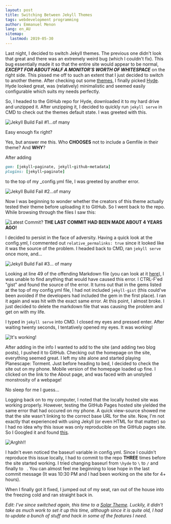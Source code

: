 ```yaml
---
layout: post
title: Switching Between Jekyll Themes
tags: webdevelopment programming
author: Emmanuel Menon
lang: en_AU
sitemap:
  lastmod: 2019-05-30
---
```

Last night, I decided to switch Jekyll themes. The previous one didn't look that great and there was an extremely weird bug (which I couldn't fix). This bug essentially made it so that the entire site would appear to be normal, ***EXCEPT FOR ABOUT HALF A MONITOR'S WORTH OF WHITESPACE*** on the right side. This pissed me off to such an extent that I just decided to switch to another theme. After checking out some [themes](https://jekyllthemes.io/free), I finally picked [Hyde](https://hyde.getpoole.com). Hyde looked great, was (relatively) minimalistic and seemed easily configurable which suits my needs perfectly.
<!--more-->
So, I headed to the GitHub repo for Hyde, downloaded it to my hard drive and unzipped it. After unzipping it, I decided to quickly run `jekyll serve` in CMD to check out the themes default state. I was greeted with this.

![Jekyll Build Fail #1...of many](https://i.lensdump.com/i/WetOzo.jpg)

Easy enough fix right?

Yes, but answer me this. Who **CHOOSES** not to include a Gemfile in their theme? And **WHY**?

After adding

```ruby
gem: [jekyll-paginate, jekyll-github-metadata]
plugins: [jekyll-paginate]
```
to the top of my _config.yml file, I was greeted by another error.

![Jekyll Build Fail #2...of many](https://i.lensdump.com/i/Wetz12.jpg)

Now I was beginning to wonder whether the creators of this theme actually tested their theme before uploading it to GitHub. So I went back to the repo. While browsing through the files I saw this:

![Latest Commit?](https://i.lensdump.com/i/WetefC.jpg)
**THE LAST COMMIT HAD BEEN MADE ABOUT 4 YEARS AGO!**

I decided to persist in the face of adversity. Having a quick look at the config.yml, I commented out `relative_permalinks: true` since it looked like it was the source of the problem. I headed back to CMD, ran `jekyll serve` once more, and...

![Jekyll Build Fail #3... of many](https://i.lensdump.com/i/WetSKv.jpg)

Looking at line 49 of the offending Markdown file (you can look at it [here](https://github.com/poole/hyde/blob/master/_posts/2012-02-07-example-content.md)), I was unable to find anything that would have caused this error. I CTRL-F'ed "gist" and found the source of the error. It turns out that in the gems listed at the top of my config.yml file, I had not included `jekyll-gist` (this could've been avoided if the developers had included the gem in the first place). I ran it again and was hit with the exact same error. At this point, I almost broke. I just decided to delete the markdown file that was causing the problem and get on with my life.

I typed in `jekyll serve` into CMD. I closed my eyes and pressed enter. After waiting twenty seconds, I tentatively opened my eyes. It was working!

![It's working!](https://i.lensdump.com/i/WetHw9.png)

After adding in the info I wanted to add to the site (and adding two blog posts), I pushed it to GitHub. Checking out the homepage on the site, everything seemed great. I left my site alone and started playing Planescape: Torment. Just before heading to bed, I decided to check the site out on my phone. Mobile version of the homepage loaded up fine. I clicked on the link to the About page, and was faced with an unstyled monstrosity of a webpage!

No sleep for me I guess...

Logging back on to my computer, I noted that the locally hosted site was working properly. However, testing the GitHub Pages hosted site yielded the same error that had occured on my phone. A quick view-source showed me that the site wasn't linking to the correct base URL for the site. Now, I'm not exactly that experienced with using Jekyll (or even HTML for that matter) so I had no idea why this issue was only reproducible on the GitHub pages site. So I Googled it and found [this](https://github.com/poole/hyde/issues/54).

![Arghh!!](https://i.lensdump.com/i/Wetvj5.jpg)

I hadn't even noticed the baseurl variable in config.yml. Since I couldn't reproduce this issue locally, I had to commit to the repo **THREE** times before the site started working. I tried changing baseurl from `\hyde` to `\` to `/` and finally to ` `. You can almost feel me beginning to lose hope in the last commit message (It was 10:30 PM and I had been working on the site for 4+ hours).

When I finally got it fixed, I jumped out of my seat, ran out of the house into the freezing cold and ran straight back in.

<i>Edit: I've since switched again, this time to a [Solar Theme](https://github.com/mattvh/solar-theme-jekyll). Luckily, it didn't take as much work to set it up this time, although since it is quite old, I had to update a bunch of stuff and hack in some of the features I need.</i>
